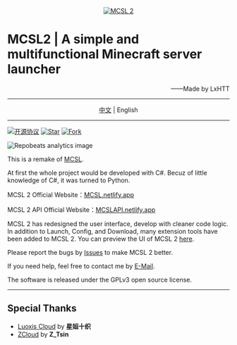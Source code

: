 <p align="center">
<a href="https://mcsl.netlify.app" target="_blank"><img alt="MCSL 2" src="https://www.helloimg.com/images/2023/01/28/oRgCMu.png"/></a>
</p>

# MCSL2 | A simple and multifunctional Minecraft server launcher

<p align="right">
——Made by LxHTT
</p>

___

<p align="center">
<a href="https://github.com/LxHTT/MCSL2/blob/master/README.md" target="_blank">中文</a>  |  English
</p>

___
[![](https://img.shields.io/github/license/LxHTT/MCSL2 "开源协议")](https://github.com/LxHTT/MCSL2/blob/master/LICENSE)
[![](https://img.shields.io/github/stars/LxHTT/MCSL2 "Star")](https://github.com/LxHTT/MCSL2/stargazers)
[![](https://img.shields.io/github/forks/LxHTT/MCSL2 "Fork")](https://github.com/LxHTT/MCSL2/forks)

![](https://repobeats.axiom.co/api/embed/869c25f269efec38ff69088fca0dc7aba2de63bf.svg "Repobeats analytics image")

This is a remake of [MCSL](https://github.com/LxHTT/MCSL).

At first the whole project would be developed with C#.
Becuz of little knowledge of C#, it was turned to Python.

MCSL 2 Official Website：[MCSL.netlify.app](https://mcsl.netlify.app)

MCSL 2 API Official Website：[MCSLAPI.netlify.app](https://mcslapi.netlify.app/)

MCSL 2 has redesigned the user interface, develop with cleaner code logic.
In addition to Launch, Config, and Download, many extension tools have been added to MCSL 2.
You can preview the UI of MCSL 2 [here](https://mcsl.netlify.app/preview).

Please report the bugs by [Issues](https://github.com/LxHTT/MCSL2/issues) to make MCSL 2 better.

If you need help, feel free to contact me by [E-Mail](mailto:lxhtz.dl@qq.com).

The software is released under the GPLv3 open source license.
___
## Special Thanks

- [Luoxis Cloud](https://www.df100.ltd) by **星姮十织**
- [ZCloud](https://ztsin.cn/) by **Z_Tsin**
